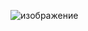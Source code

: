 

![изображение](https://github.com/yikedi/Game-2022/assets/25038691/dcc5e5d2-b7d2-4d29-ab1a-99af5f9e2960)
